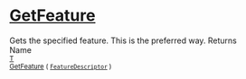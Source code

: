 # [GetFeature](./Signature-100663440.md)

Gets the specified feature. This is the preferred way.
Returns<img width=500/>Name
<br>
<sub>[T](./Signature-100663440.md)</sub><img width=500/><sub>[GetFeature](./Signature-100663440.md) ( [`FeatureDescriptor`](./../FeatureDescriptor.md) )</sub><br>


